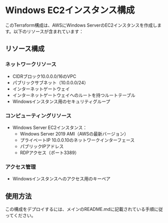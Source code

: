# Windows EC2インスタンス構成

このTerraform構成は、AWSにWindows ServerのEC2インスタンスを作成します。以下のリソースが含まれています：

## リソース構成

### ネットワークリソース
- CIDRブロック10.0.0.0/16のVPC
- パブリックサブネット（10.0.0.0/24）
- インターネットゲートウェイ
- インターネットゲートウェイへのルートを持つルートテーブル
- Windowsインスタンス用のセキュリティグループ

### コンピューティングリソース
- Windows Server EC2インスタンス：
  - Windows Server 2019 AMI（AWSの最新バージョン）
  - プライベートIP 10.0.0.10のネットワークインターフェース
  - パブリックIPアドレス
  - RDPアクセス（ポート3389）

### アクセス管理
- Windowsインスタンスへのアクセス用のキーペア

## 使用方法

この構成をデプロイするには、メインのREADME.mdに記載されている手順に従ってください。